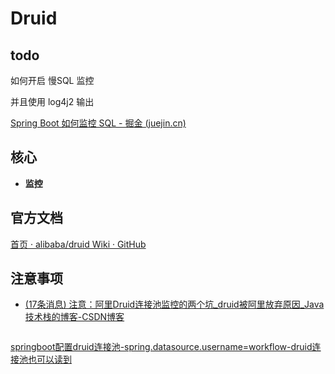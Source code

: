 # Druid

## todo

如何开启 慢SQL 监控

并且使用 log4j2 输出

[Spring Boot 如何监控 SQL - 掘金 (juejin.cn)](https://juejin.cn/post/7087190946089025567)

## 核心

- **监控**

## 官方文档

[首页 · alibaba/druid Wiki · GitHub](https://github.com/alibaba/druid/wiki/%E9%A6%96%E9%A1%B5)

## 注意事项

- [(17条消息) 注意：阿里Druid连接池监控的两个坑_druid被阿里放弃原因_Java技术栈的博客-CSDN博客](https://blog.csdn.net/youanyyou/article/details/79406475)

```properties

```

[springboot配置druid连接池-spring.datasource.username=workflow-druid连接池也可以读到](https://www.jianshu.com/p/9f6d95322d5d)
